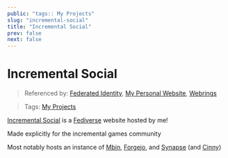 ```yaml
---
public: "tags:: My Projects"
slug: "incremental-social"
title: "Incremental Social"
prev: false
next: false
---
```

# Incremental Social

> Referenced by: [Federated Identity](/garden/federated-identity/index.md), [My Personal Website](/garden/my-personal-website/index.md), [Webrings](/garden/webrings/index.md)

> Tags: [My Projects](/garden/my-projects/index.md)

[Incremental Social](https://incremental.social/) is a [Fediverse](/garden/fediverse/index.md) website hosted by me!

Made explicitly for the incremental games community

Most notably hosts an instance of [Mbin](/garden/mbin/index.md), [Forgejo](/garden/forgejo/index.md), and [Synapse](/garden/synapse/index.md) (and [Cinny](/garden/cinny/index.md))
